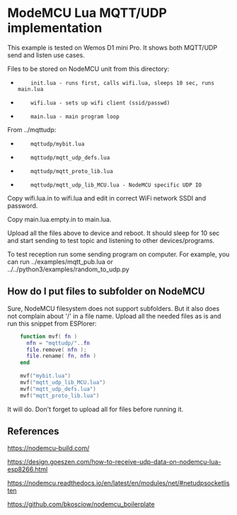 # ModeMCU Lua MQTT/UDP implementation

This example is tested on Wemos D1 mini Pro. It shows both MQTT/UDP send
and listen use cases.

Files to be stored on NodeMCU unit from this directory:

*         init.lua - runs first, calls wifi.lua, sleeps 10 sec, runs main.lua
*         wifi.lua - sets up wifi client (ssid/passwd)
*         main.lua - main program loop

From ../mqttudp:

*         mqttudp/mybit.lua
*         mqttudp/mqtt_udp_defs.lua 
*         mqttudp/mqtt_proto_lib.lua 
*         mqttudp/mqtt_udp_lib_MCU.lua - NodeMCU specific UDP IO

Copy wifi.lua.in to wifi.lua and edit in correct WiFi network
SSDI and password. 

Copy main.lua.empty.in to main.lua.

Upload all the files above to device and reboot. It should sleep for 10 sec 
and start sending to test topic and listening to other devices/programs.

To test reception run some sending program on computer. For example, you
can run ../examples/mqtt_pub.lua or ../../python3/examples/random_to_udp.py 


## How do I put files to subfolder on NodeMCU

Sure, NodeMCU filesystem does not support subfolders.
But it also does not complain about '/' in a file name.
Upload all the needed files as is and run this snippet from ESPlorer:

```lua
    function mvf( fn )
      nfn = "mqttudp/"..fn
      file.remove( nfn );
      file.rename( fn, nfn )
    end
    
    mvf("mybit.lua")
    mvf("mqtt_udp_lib_MCU.lua")
    mvf("mqtt_udp_defs.lua")
    mvf("mqtt_proto_lib.lua")
```

It will do. Don't forget to upload all for files before running it.


## References

<https://nodemcu-build.com/>

<https://design.goeszen.com/how-to-receive-udp-data-on-nodemcu-lua-esp8266.html>

<https://nodemcu.readthedocs.io/en/latest/en/modules/net/#netudpsocketlisten>

<https://github.com/bkosciow/nodemcu_boilerplate>
